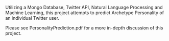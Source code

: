Utilizing a Mongo Database, Twitter API, Natural Language Processing and Machine Learning, this project attempts to predict Archetype Personality of an individual Twitter user.

Please see PersonalityPrediction.pdf for a more in-depth discussion of this project.
